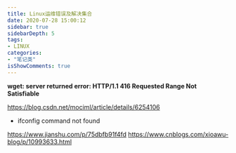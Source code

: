 ```yaml
---
title: Linux运维错误及解决集合
date: 2020-07-28 15:00:12
sidebar: true
sidebarDepth: 5
tags: 
- LINUX
categories:
- "笔记类"
isShowComments: true
---
```


**wget: server returned error: HTTP/1.1 416 Requested Range Not Satisfiable**



https://blog.csdn.net/mociml/article/details/6254106


- ifconfig command not found

https://www.jianshu.com/p/75dbfb91f4fd
https://www.cnblogs.com/xioawu-blog/p/10993633.html